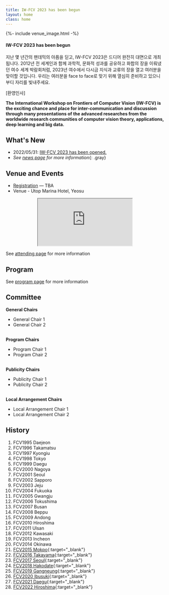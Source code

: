 ```yaml
---
title: IW-FCV 2023 has been begun
layout: home
class: home
---
```


{%- include venue_image.html -%}

#### IW-FCV 2023 has been begun

지난 몇 년간의 팬데믹의 아픔을 딛고, IW-FCV 2023은 드디어 완전히 대면으로 개최됩니다. 2012년 전 세계인과 함께 과학적, 문화적 성과를 공유하고 화합의 장을 이뤄냈던 여수 세계 박람회처럼, 2023년 여수에서 다시금 지식과 교류의 장을 열고 여러분을 맞이할 것입니다. 우리는 여러분을 face to face로 맞기 위해 열심히 준비하고 있으니 부디 자리를 빛내주세요.

[환영인사]

**The International Workshop on Frontiers of Computer Vision (IW-FCV) is the exciting chance and place for inter-communication and discussion through many presentations of the advanced researches from the worldwide research communities of computer vision theory, applications, deep learning and big data.**  

## What's New

* 2022/05/31: [IW-FCV 2023 has been opened.](/)
* _See [news page](/news) for more information_{: .gray}

## Venue and Events
* [Registration](/registration) — TBA
* Venue - Utop Marina Hotel, Yeosu

<div style="text-align: center;"><iframe class="round-border embed-wrapper" src="https://www.google.com/maps/embed?pb=!1m18!1m12!1m3!1d26229.02703434233!2d127.73482546942918!3d34.73976050869272!2m3!1f0!2f0!3f0!3m2!1i1024!2i768!4f13.1!3m3!1m2!1s0x356dd92970360325%3A0xb657528636c2a2a1!2z7Jyg7YOR66eI66as64KY7Zi47YWUJuumrOyhsO2KuA!5e0!3m2!1sko!2skr!4v1653881007965!5m2!1sko!2skr" allowfullscreen="" loading="lazy" referrerpolicy="no-referrer-when-downgrade"></iframe></div>

See [attending page](/attending) for more information

## Program

See [program page](/program) for more information

## Committee
**General Chairs**
* General Chair 1
* General Chair 2

<div style="margin: 30px"></div>

**Program Chairs**
* Program Chair 1
* Program Chair 2

<div style="margin: 30px"></div>

**Publicity Chairs**
* Publicity Chair 1
* Publicity Chair 2

<div style="margin: 30px"></div>

**Local Arrangement Chairs**
* Local Arrangement Chair 1
* Local Arrangement Chair 2

## History
1. FCV1995 Daejeon
2. FCV1996 Takamatsu
3. FCV1997 Kyongiu
4. FCV1998 Tokyo
5. FCV1999 Daegu
6. FCV2000 Nagoya
7. FCV2001 Seoul
8. FCV2002 Sapporo
9. FCV2003 Jeju
10. FCV2004 Fukuoka
11. FCV2005 Gwangju
12. FCV2006 Tokushima
13. FCV2007 Busan
14. FCV2008 Beppu
15. FCV2009 Andong
16. FCV2010 Hiroshima
17. FCV2011 Ulsan
18. FCV2012 Kawasaki
19. FCV2013 Incheon
20. FCV2014 Okinawa
21. [FCV2015 Mokpo](http://mdirc.jnu.ac.kr/fcv2015/){:target="_blank"}
22. [FCV2016 Takayama](http://mprg.jp/fcv2016/){:target="_blank"}
23. [FCV2017 Seoul](http://mr.hanyang.ac.kr/fcv2017/){:target="_blank"}
24. [FCV2018 Hakodate](https://www.fun.ac.jp/~nagasaki/FCV2018/FCV2018_home.html){:target="_blank"}
25. [FCV2019 Gangneung](https://mr.hanyang.ac.kr/iw-fcv2019/){:target="_blank"}
26. [FCV2020 Ibusuki](https://www.cvg.ait.kyushu-u.ac.jp/FCV2020/){:target="_blank"}
27. [FCV2021 Daegu](https://sites.google.com/view/iwfcv2021/home){:target="_blank"}
28. [FCV2022 Hiroshima](https://sites.google.com/view/iwfcv2022){:target="_blank"}
